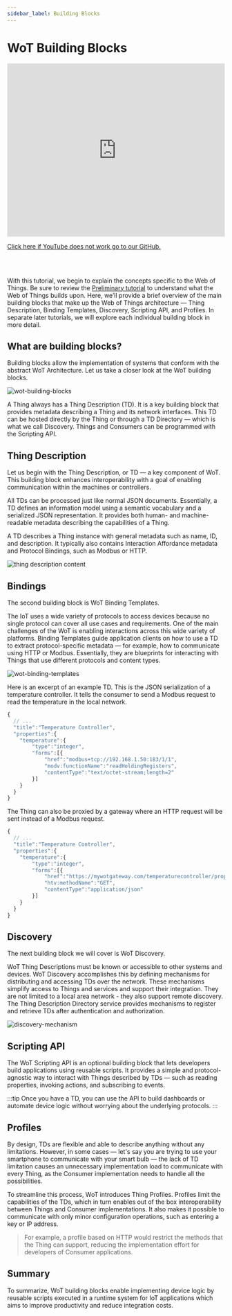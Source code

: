 ```yaml
---
sidebar_label: Building Blocks
---
```


# WoT Building Blocks

<iframe width="100%" height="400" src="https://www.youtube.com/embed/Wk1PZgYhG4w?si=mWl9Tu-vrwYxmiPJ" title="YouTube video player" frameborder="0" allow="accelerometer; autoplay; clipboard-write; encrypted-media; gyroscope; picture-in-picture; web-share" referrerpolicy="strict-origin-when-cross-origin" allowfullscreen></iframe>

<a href = "https://github.com/w3c/wot-cg/blob/main/Tutorials/whatiswot/10-Building_Blocks/10-Building-Blocks.mp4">Click here if YouTube does not work go to our GitHub.</a>  

<br />
<br />

With this tutorial, we begin to explain the concepts specific to the Web of Things. Be sure to review the [Preliminary tutorial](/docs/preliminary/payloads) to understand what the Web of Things builds upon. Here, we’ll provide a brief overview of the main building blocks that make up the Web of Things architecture — Thing Description, Binding Templates, Discovery, Scripting API, and Profiles. In separate later tutorials, we will explore each individual building block in more detail.

## What are building blocks?

Building blocks allow the implementation of systems that conform with the abstract WoT Architecture. Let us take a closer look at the WoT building blocks. 

![wot-building-blocks](/img/12-Building-Blocks/wot-building-blocks.png)

A Thing always has a Thing Description (TD). It is a key building block that provides metadata describing a Thing and its network interfaces. This TD can be hosted directly by the Thing or through a TD Directory — which is what we call Discovery. Things and Consumers can be programmed with the Scripting API.

## Thing Description

Let us begin with the Thing Description, or TD — a key component of WoT. This building block enhances interoperability with a goal of enabling communication within the machines or controllers.

All TDs can be processed just like normal JSON documents. Essentially, a TD defines an information model using a semantic vocabulary and a serialized JSON representation. It provides both human- and machine-readable metadata describing the capabilities of a Thing.

A TD describes a Thing instance with general metadata such as name, ID, and description. It typically also contains Interaction Affordance metadata and Protocol Bindings, such as Modbus or HTTP.

![thing description content](/img/12-Building-Blocks/td.png)

## Bindings

The second building block is WoT Binding Templates.

The IoT uses a wide variety of protocols to access devices because no single protocol can cover all use cases and requirements. One of the main challenges of the WoT is enabling interactions across this wide variety of platforms. Binding Templates guide application clients on how to use a TD to extract protocol-specific metadata — for example, how to communicate using HTTP or Modbus. Essentially, they are blueprints for interacting with Things that use different protocols and content types.

![wot-binding-templates](/img/12-Building-Blocks/wot-binding-templates.png)

Here is an excerpt of an example TD. This is the JSON serialization of a temperature controller. It tells the consumer to send a Modbus request to read the temperature in the local network.

```js
{
  // ...
  "title":"Temperature Controller",
  "properties":{
    "temperature":{
        "type":"integer",
        "forms":[{
            "href":"modbus+tcp://192.168.1.50:183/1/1",
            "modv:functionName":"readHoldingRegisters",
            "contentType":"text/octet-stream;length=2"
        }]
    }
  }
}

```
The Thing can also be proxied by a gateway where an HTTP request will be sent instead of a Modbus request.

```js
{
  // ...
  "title":"Temperature Controller",
  "properties":{
    "temperature":{
        "type":"integer",
        "forms":[{
            "href":"https://mywotgateway.com/temperaturecontroller/properties/temperature",
            "htv:methodName":"GET",
            "contentType":"application/json"
        }]
    }
  }
}

```

## Discovery

The next building block we will cover is WoT Discovery.

WoT Thing Descriptions must be known or accessible to other systems and devices. WoT Discovery accomplishes this by defining mechanisms for distributing and accessing TDs over the network. These mechanisms simplify access to Things and services and support their integration. They are not limited to a local area network - they also support remote discovery. The Thing Description Directory service provides mechanisms to register and retrieve TDs after authentication and authorization.

![discovery-mechanism](/img/12-Building-Blocks/discovery-mechanism-new.png)

## Scripting API

The WoT Scripting API is an optional building block that lets developers build applications using reusable scripts. It provides a simple and protocol-agnostic way to interact with Things described by TDs — such as reading properties, invoking actions, and subscribing to events.

:::tip
Once you have a TD, you can use the API to build dashboards or automate device logic without worrying about the underlying protocols.
:::

## Profiles

By design, TDs are flexible and able to describe anything without any limitations. However, in some cases — let's say you are trying to use your smartphone to communicate with your smart bulb — the lack of TD limitation causes an unnecessary implementation load to communicate with every Thing, as the Consumer implementation needs to handle all the possibilities.

To streamline this process, WoT introduces Thing Profiles. Profiles limit the capabilities of the TDs, which in turn enables out of the box interoperability between Things and Consumer implementations. It also makes it possible to communicate with only minor configuration operations, such as entering a key or IP address.

> For example, a profile based on HTTP would restrict the methods that the Thing can support, reducing the implementation effort for developers of Consumer applications.

## Summary

To summarize, WoT building blocks enable implementing device logic by reusable scripts executed in a runtime system for IoT applications which aims to improve productivity and reduce integration costs.
